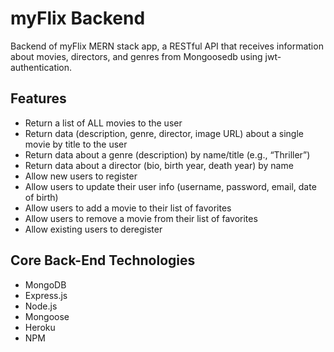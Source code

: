 # myFlix Backend

Backend of myFlix MERN stack app, a RESTful API that  receives information about movies, directors, and genres from Mongoosedb using jwt-authentication.



## Features

- Return a list of ALL movies to the user
- Return data (description, genre, director, image URL) about a single movie by title to the user
- Return data about a genre (description) by name/title (e.g., “Thriller”)
- Return data about a director (bio, birth year, death year) by name
- Allow new users to register
- Allow users to update their user info (username, password, email, date of birth)
- Allow users to add a movie to their list of favorites
- Allow users to remove a movie from their list of favorites
- Allow existing users to deregister

## Core Back-End Technologies

- MongoDB
- Express.js
- Node.js
- Mongoose
- Heroku
- NPM
 
